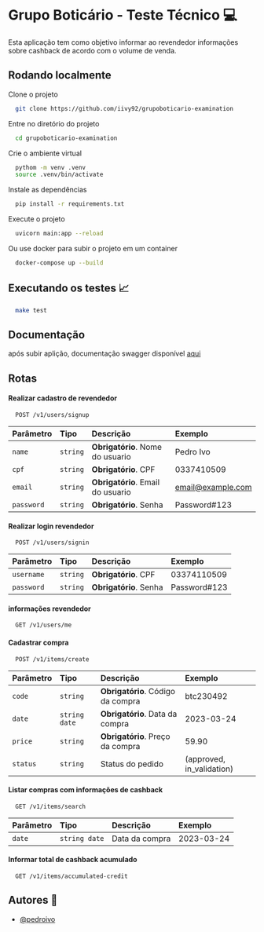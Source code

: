 
# Grupo Boticário - Teste Técnico 💻
Esta aplicação tem como objetivo informar ao revendedor informações sobre cashback de acordo com o volume de venda. 


## Rodando localmente 

Clone o projeto

```bash
  git clone https://github.com/iivy92/grupoboticario-examination
```

Entre no diretório do projeto

```bash
  cd grupoboticario-examination
```

Crie o ambiente virtual

```bash
  pythom -m venv .venv
  source .venv/bin/activate
```

Instale as dependências

```bash
  pip install -r requirements.txt
```

Execute o projeto

```bash
  uvicorn main:app --reload
```

Ou use docker para subir o projeto em um container

```bash
  docker-compose up --build 
```

## Executando os testes 📈

```bash
  make test
```


## Documentação 
após subir aplição, documentação swagger disponível [aqui](http://0.0.0.0:8000/docs)


## Rotas
#### Realizar cadastro de revendedor 
```http
  POST /v1/users/signup
```
| Parâmetro   | Tipo       | Descrição                           |Exemplo      |
| :---------- | :--------- | :---------------------------------- |:----------- |
| `name` | `string` | **Obrigatório**. Nome do usuario | Pedro Ivo |
| `cpf` | `string` | **Obrigatório**. CPF | 0337410509 |
| `email` | `string` | **Obrigatório**. Email do usuario | email@example.com
| `password` | `string` | **Obrigatório**. Senha | Password#123

#### Realizar login revendedor 
```http
  POST /v1/users/signin
```
| Parâmetro   | Tipo       | Descrição                           |Exemplo      |
| :---------- | :--------- | :---------------------------------- |:----------- |
| `username` | `string` | **Obrigatório**. CPF | 03374110509 |
| `password` | `string` | **Obrigatório**. Senha |Password#123 |

#### informações revendedor 
```http
  GET /v1/users/me 
```

#### Cadastrar compra 

```http
  POST /v1/items/create
```

| Parâmetro   | Tipo       | Descrição                           |Exemplo      |
| :---------- | :--------- | :---------------------------------- |:----------- |
| `code` | `string` | **Obrigatório**. Código da compra| btc230492 |
 | `date` | `string date` | **Obrigatório**. Data da compra | 2023-03-24 |
| `price` | `string` | **Obrigatório**. Preço da compra | 59.90 |
| `status` | `string` | Status do pedido | (approved, in_validation) |

#### Listar compras com informações de cashback

```http
  GET /v1/items/search
```
| Parâmetro   | Tipo       | Descrição                           |Exemplo      |
| :---------- | :--------- | :---------------------------------- |:----------- |
| `date` | `string date` | Data da compra| 2023-03-24 |


#### Informar total de cashback acumulado

```http
  GET /v1/items/accumulated-credit
```


## Autores 🎯

- [@pedroivo](https://www.linkedin.com/in/pedroivo33/)

